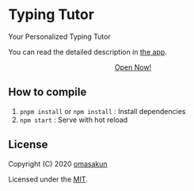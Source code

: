 # Typing Tutor

Your Personalized Typing Tutor

You can read the detailed description in <a href="https://omasakun.github.io/typing-tutor/">the app</a>.

<p align="center">
	<a href="https://omasakun.github.io/typing-tutor/">Open Now!</a>
</p>

## How to compile

1. `pnpm install` or `npm install` : Install dependencies
2. `npm start` : Serve with hot reload

## License

Copyright (C) 2020 [omasakun](https://github.com/omasakun)

Licensed under the [MIT](LICENSE).
